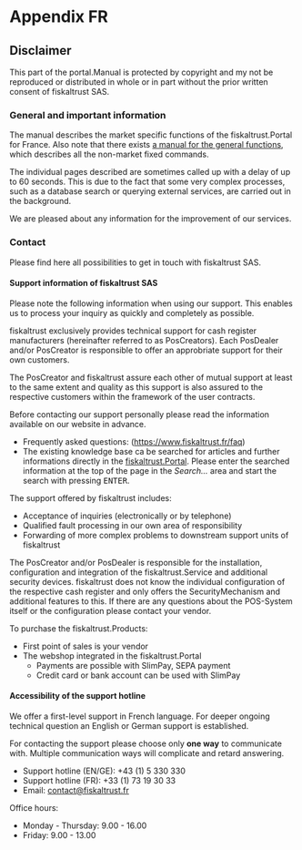 # Appendix FR

## Disclaimer
This part of the portal.Manual is protected by copyright and my not be reproduced or distributed in whole or in part without the prior written consent of fiskaltrust SAS.

### General and important information<a name="general-and-important-information"></a>

The manual describes the market specific functions of the fiskaltrust.Portal for France. Also note that there exists [a manual for the general functions](../handbook-general/disclaimer.md), which describes all the non-market fixed commands.

The individual pages described are sometimes called up with a delay of up to 60 seconds. This is due to the fact that some very complex processes, such as a database search or querying external services, are carried out in the background.

We are pleased about any information for the improvement of our services.

### Contact<a name="contact"></a>
Please find here all possibilities to get in touch with fiskaltrust SAS.

#### Support information of fiskaltrust SAS<a name="support-information"></a>
Please note the following information when using our support. This enables us to process your inquiry as quickly and completely as possible.

fiskaltrust exclusively provides technical support for cash register manufacturers (hereinafter referred to as PosCreators). Each PosDealer and/or PosCreator is responsible to offer an approbriate support for their own customers.

The PosCreator and fiskaltrust assure each other of mutual support at least to the same extent and quality as this support is also assured to the respective customers within the framework of the user contracts.

Before contacting our support personally please read the information available on our website in advance.
* Frequently asked questions: (https://www.fiskaltrust.fr/faq)
* The existing knowledge base ca be searched for articles and further informations directly in the [fiskaltrust.Portal](https://portal.fiskaltrust.fr). Please enter the searched information at the top of the page in the _Search..._ area and start the search with pressing <kbd>ENTER</kbd>.

The support offered by fiskaltrust includes:
* Acceptance of inquiries (electronically or by telephone)
* Qualified fault processing in our own area of responsibility
* Forwarding of more complex problems to downstream support units of fiskaltrust

The PosCreator and/or PosDealer is responsible for the installation, configuration and integration of the fiskaltrust.Service and additional security devices. fiskaltrust does not know the individual configuration of the respective cash register and only offers the SecurityMechanism and additional features to this. If there are any questions about the POS-System itself or the configuration please contact your vendor.

To purchase the fiskaltrust.Products:
* First point of sales is your vendor
* The webshop integrated in the fiskaltrust.Portal
  * Payments are possible with SlimPay, SEPA payment
  * Credit card or bank account can be used with SlimPay

#### Accessibility of the support hotline<a name="support-accessibility"></a>
We offer a first-level support in French language. For deeper ongoing technical question an English or German support is established.

For contacting the support please choose only __one way__ to communicate with. Multiple communication ways will complicate and retard answering.
* Support hotline (EN/GE): +43 (1) 5 330 330
* Support hotline (FR): +33 (1) 73 19 30 33
* Email: contact@fiskaltrust.fr

Office hours:
* Monday - Thursday: 9.00 - 16.00
* Friday: 9.00 - 13.00